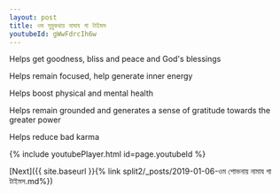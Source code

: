 ```yaml
---
layout: post
title: ওম সুয়ুকথায় নামায গা টাইমস
youtubeId: gWwFdrcIh6w
---
```

 
 
Helps get goodness, bliss and peace and God's blessings
 
Helps remain focused, help generate inner energy 
 
Helps boost physical and mental health 
 
Helps remain grounded and generates a sense of gratitude towards the greater power 
 
Helps reduce bad karma
 
 
 
 


{% include youtubePlayer.html id=page.youtubeId %}
 
[Next]({{ site.baseurl }}{% link  split2/_posts/2019-01-06-ওম শোভনায় নামায গা টাইমস.md%})
 
